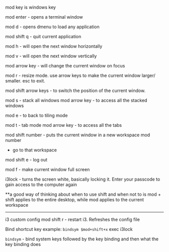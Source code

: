 mod key is windows key

mod enter - opens a terminal window

mod d - opens dmenu to load any application

mod shift q - quit current application

mod h - will open the next window horizontally

mod v - will open the next window vertically

mod arrow key - will change the current window on focus

mod r - resize mode. use arrow keys to make the current window larger/
smaller. esc to exit.

mod shift arrow keys - to switch the position of the current window.

mod s - stack all windows mod arrow key - to access all the stacked
windows

mod e - to back to tiling mode

mod t - tab mode mod arrow key - to access all the tabs

mod shift number - puts the current window in a new workspace mod number
- go to that workspace

mod shift e - log out

mod f - make current window full screen

i3lock - turns the screen white, basically locking it. Enter your
passcode to gain access to the computer again

\*\*a good way of thinking about when to use shift and when not to is
mod + shift applies to the entire desktop, while mod applies to the
current workspace

------------------------------------------------------------------------

i3 custom config mod shift r - restart i3. Refreshes the config file

Bind shortcut key example: `bindsym $mod+shift+x` exec i3lock

`bindsym` - bind system keys followed by the key binding and then what the
key binding does
